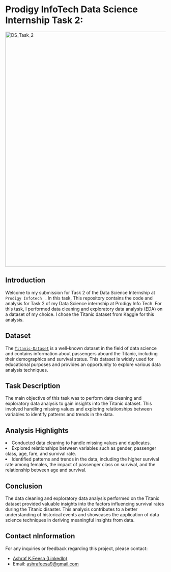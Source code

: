 # Prodigy InfoTech Data Science Internship Task 2:
<p dir="outo">
<img width="736" alt="DS_Task_2" src="https://github.com/ashrafeesa/PRODIGY_DS_01/assets/143039004/62118772-f92d-47f0-8904-ef028d66713d">
</p>

## Introduction
<p dir="outo">Welcome to my submission for Task 2 of the Data Science Internship at <code> Prodigy Infotech </code> 
  . In this task, This repository contains the code and analysis for Task 2 of my Data Science internship at Prodigy Info Tech. For this task, I performed data cleaning and exploratory data analysis (EDA) on a dataset of my choice. I chose the Titanic dataset from Kaggle for this analysis.</p>

## Dataset
The <code><a href="https://www.kaggle.com/c/titanic/data">Titanic-Dataset</a></code> is a well-known dataset in the field of data science and contains information about passengers aboard the Titanic, including their demographics and survival status. This dataset is widely used for educational purposes and provides an opportunity to explore various data analysis techniques.

## Task Description
<p>The main objective of this task was to perform data cleaning and exploratory data analysis to gain insights into the Titanic dataset. This involved handling missing values and exploring relationships between variables to identify patterns and trends in the data.</p>

## Analysis Highlights
<li>Conducted data cleaning to handle missing values and duplicates.</li>
<li>Explored relationships between variables such as gender, passenger class, age, fare, and survival rate.</li>
<li>Identified patterns and trends in the data, including the higher survival rate among females, the impact of passenger class on survival, and the relationship between age and survival.</li>


## Conclusion
<p>The data cleaning and exploratory data analysis performed on the Titanic dataset provided valuable insights into the factors influencing survival rates during the Titanic disaster. This analysis contributes to a better understanding of historical events and showcases the application of data science techniques in deriving meaningful insights from data.</p>


##  Contact nInformation
<p dir="outo">For any inquiries or feedback regarding this project, please contact:</p>
<ul dir="outo">
  <li> <a href="https://www.linkedin.com/in/ashraf-k-eesa-b8b8802b4/" rel="nofollow">Ashraf K.Eeesa (LinkedIn)</a> </li>
  <li> Email: <a href="mailto:ashrafeesa9@gmail.com">ashrafeesa9@gmail.com</a></li>
</ul>
